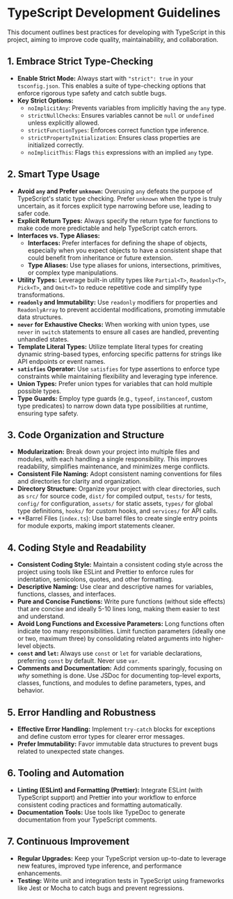 # TypeScript Development Guidelines

This document outlines best practices for developing with TypeScript in this project, aiming to improve code quality, maintainability, and collaboration.

## 1. Embrace Strict Type-Checking

*   **Enable Strict Mode:** Always start with `"strict": true` in your `tsconfig.json`. This enables a suite of type-checking options that enforce rigorous type safety and catch subtle bugs.
*   **Key Strict Options:**
    *   `noImplicitAny`: Prevents variables from implicitly having the `any` type.
    *   `strictNullChecks`: Ensures variables cannot be `null` or `undefined` unless explicitly allowed.
    *   `strictFunctionTypes`: Enforces correct function type inference.
    *   `strictPropertyInitialization`: Ensures class properties are initialized correctly.
    *   `noImplicitThis`: Flags `this` expressions with an implied `any` type.

## 2. Smart Type Usage

*   **Avoid `any` and Prefer `unknown`:** Overusing `any` defeats the purpose of TypeScript's static type checking. Prefer `unknown` when the type is truly uncertain, as it forces explicit type narrowing before use, leading to safer code.
*   **Explicit Return Types:** Always specify the return type for functions to make code more predictable and help TypeScript catch errors.
*   **Interfaces vs. Type Aliases:**
    *   **Interfaces:** Prefer interfaces for defining the shape of objects, especially when you expect objects to have a consistent shape that could benefit from inheritance or future extension.
    *   **Type Aliases:** Use type aliases for unions, intersections, primitives, or complex type manipulations.
*   **Utility Types:** Leverage built-in utility types like `Partial<T>`, `Readonly<T>`, `Pick<T>`, and `Omit<T>` to reduce repetitive code and simplify type transformations.
*   **`readonly` and Immutability:** Use `readonly` modifiers for properties and `ReadonlyArray` to prevent accidental modifications, promoting immutable data structures.
*   **`never` for Exhaustive Checks:** When working with union types, use `never` in `switch` statements to ensure all cases are handled, preventing unhandled states.
*   **Template Literal Types:** Utilize template literal types for creating dynamic string-based types, enforcing specific patterns for strings like API endpoints or event names.
*   **`satisfies` Operator:** Use `satisfies` for type assertions to enforce type constraints while maintaining flexibility and leveraging type inference.
*   **Union Types:** Prefer union types for variables that can hold multiple possible types.
*   **Type Guards:** Employ type guards (e.g., `typeof`, `instanceof`, custom type predicates) to narrow down data type possibilities at runtime, ensuring type safety.

## 3. Code Organization and Structure

*   **Modularization:** Break down your project into multiple files and modules, with each handling a single responsibility. This improves readability, simplifies maintenance, and minimizes merge conflicts.
*   **Consistent File Naming:** Adopt consistent naming conventions for files and directories for clarity and organization.
*   **Directory Structure:** Organize your project with clear directories, such as `src/` for source code, `dist/` for compiled output, `tests/` for tests, `config/` for configuration, `assets/` for static assets, `types/` for global type definitions, `hooks/` for custom hooks, and `services/` for API calls.
*   **Barrel Files (`index.ts`): Use barrel files to create single entry points for module exports, making import statements cleaner.

## 4. Coding Style and Readability

*   **Consistent Coding Style:** Maintain a consistent coding style across the project using tools like ESLint and Prettier to enforce rules for indentation, semicolons, quotes, and other formatting.
*   **Descriptive Naming:** Use clear and descriptive names for variables, functions, classes, and interfaces.
*   **Pure and Concise Functions:** Write pure functions (without side effects) that are concise and ideally 5-10 lines long, making them easier to test and understand.
*   **Avoid Long Functions and Excessive Parameters:** Long functions often indicate too many responsibilities. Limit function parameters (ideally one or two, maximum three) by consolidating related arguments into higher-level objects.
*   **`const` and `let`:** Always use `const` or `let` for variable declarations, preferring `const` by default. Never use `var`.
*   **Comments and Documentation:** Add comments sparingly, focusing on *why* something is done. Use JSDoc for documenting top-level exports, classes, functions, and modules to define parameters, types, and behavior.

## 5. Error Handling and Robustness

*   **Effective Error Handling:** Implement `try-catch` blocks for exceptions and define custom error types for clearer error messages.
*   **Prefer Immutability:** Favor immutable data structures to prevent bugs related to unexpected state changes.

## 6. Tooling and Automation

*   **Linting (ESLint) and Formatting (Prettier):** Integrate ESLint (with TypeScript support) and Prettier into your workflow to enforce consistent coding practices and formatting automatically.
*   **Documentation Tools:** Use tools like TypeDoc to generate documentation from your TypeScript comments.

## 7. Continuous Improvement

*   **Regular Upgrades:** Keep your TypeScript version up-to-date to leverage new features, improved type inference, and performance enhancements.
*   **Testing:** Write unit and integration tests in TypeScript using frameworks like Jest or Mocha to catch bugs and prevent regressions.
